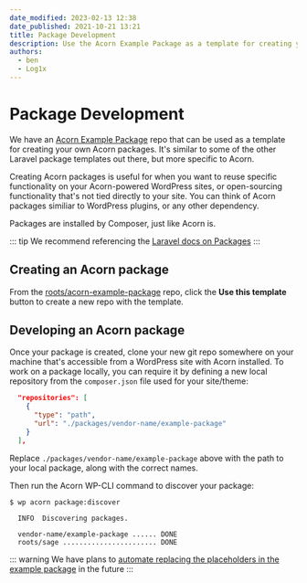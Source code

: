```yaml
---
date_modified: 2023-02-13 12:38
date_published: 2021-10-21 13:21
title: Package Development
description: Use the Acorn Example Package as a template for creating your own Acorn packages.
authors:
  - ben
  - Log1x
---
```


# Package Development

We have an [Acorn Example Package](https://github.com/roots/acorn-example-package) repo that can be used as a template for creating your own Acorn packages. It's similar to some of the other Laravel package templates out there, but more specific to Acorn.

Creating Acorn packages is useful for when you want to reuse specific functionality on your Acorn-powered WordPress sites, or open-sourcing functionality that's not tied directly to your site. You can think of Acorn packages similiar to WordPress plugins, or any other dependency.

Packages are installed by Composer, just like Acorn is.

::: tip
We recommend referencing the [Laravel docs on Packages](https://laravel.com/docs/9.x/packages)
:::

## Creating an Acorn package

From the [roots/acorn-example-package](https://github.com/roots/acorn-example-package) repo, click the **Use this template** button to create a new repo with the template.

## Developing an Acorn package

Once your package is created, clone your new git repo somewhere on your machine that's accessible from a WordPress site with Acorn installed. To work on a package locally, you can require it by defining a new local repository from the `composer.json` file used for your site/theme:

```json
  "repositories": [
    {
      "type": "path",
      "url": "./packages/vendor-name/example-package"
    }
  ],
```

Replace `./packages/vendor-name/example-package` above with the path to your local package, along with the correct names.

Then run the Acorn WP-CLI command to discover your package: 

```shell
$ wp acorn package:discover

  INFO  Discovering packages.

  vendor-name/example-package ...... DONE
  roots/sage ....................... DONE
```

::: warning
We have plans to [automate replacing the placeholders in the example package](https://github.com/roots/acorn/issues/271) in the future
:::
